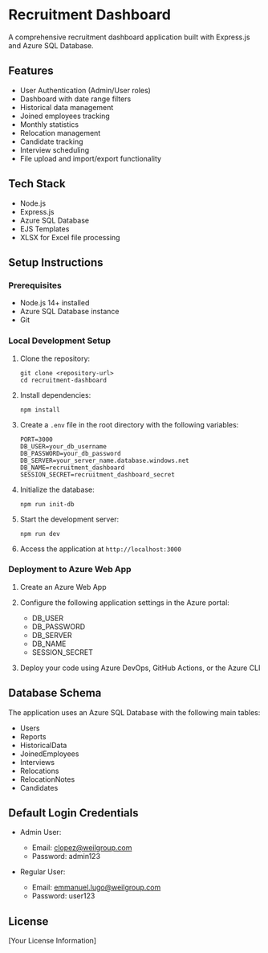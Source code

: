 # Recruitment Dashboard

A comprehensive recruitment dashboard application built with Express.js and Azure SQL Database.

## Features

- User Authentication (Admin/User roles)
- Dashboard with date range filters
- Historical data management
- Joined employees tracking
- Monthly statistics
- Relocation management
- Candidate tracking
- Interview scheduling
- File upload and import/export functionality

## Tech Stack

- Node.js
- Express.js
- Azure SQL Database
- EJS Templates
- XLSX for Excel file processing

## Setup Instructions

### Prerequisites

- Node.js 14+ installed
- Azure SQL Database instance
- Git

### Local Development Setup

1. Clone the repository:
   ```
   git clone <repository-url>
   cd recruitment-dashboard
   ```

2. Install dependencies:
   ```
   npm install
   ```

3. Create a `.env` file in the root directory with the following variables:
   ```
   PORT=3000
   DB_USER=your_db_username
   DB_PASSWORD=your_db_password
   DB_SERVER=your_server_name.database.windows.net
   DB_NAME=recruitment_dashboard
   SESSION_SECRET=recruitment_dashboard_secret
   ```

4. Initialize the database:
   ```
   npm run init-db
   ```

5. Start the development server:
   ```
   npm run dev
   ```

6. Access the application at `http://localhost:3000`

### Deployment to Azure Web App

1. Create an Azure Web App
2. Configure the following application settings in the Azure portal:
   - DB_USER
   - DB_PASSWORD
   - DB_SERVER
   - DB_NAME
   - SESSION_SECRET

3. Deploy your code using Azure DevOps, GitHub Actions, or the Azure CLI

## Database Schema

The application uses an Azure SQL Database with the following main tables:

- Users
- Reports
- HistoricalData
- JoinedEmployees
- Interviews
- Relocations
- RelocationNotes
- Candidates

## Default Login Credentials

- Admin User:
  - Email: clopez@weilgroup.com
  - Password: admin123

- Regular User:
  - Email: emmanuel.lugo@weilgroup.com
  - Password: user123

## License

[Your License Information]